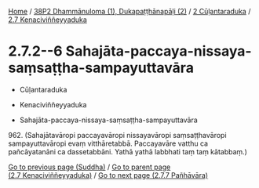 
[Home](/) / [38P2 Dhammānuloma (1), Dukapaṭṭhānapāḷi (2)](../../../38P2.md) / [2 Cūḷantaraduka](../../2.md) / [2.7 Kenaciviññeyyaduka](../2.7.md)

# 2.7.2--6 Sahajāta-paccaya-nissaya-saṃsaṭṭha-sampayuttavāra

* Cūḷantaraduka

* Kenaciviññeyyaduka

* Sahajāta-paccaya-nissaya-saṃsaṭṭha-sampayuttavāra

962\. (Sahajātavāropi paccayavāropi nissayavāropi saṃsaṭṭhavāropi sampayuttavāropi evaṃ vitthāretabbā. Paccayavāre vatthu ca pañcāyatanāni ca dassetabbāni. Yathā yathā labbhati taṃ taṃ kātabbaṃ.)

[Go to previous page (Suddha)](2.7.1/2.7.1.2--4/2.7.1.2--4.1/Suddha.md) / [Go to parent page (2.7 Kenaciviññeyyaduka)](../2.7.md) / [Go to next page (2.7.7 Pañhāvāra)](2.7.7.md)



